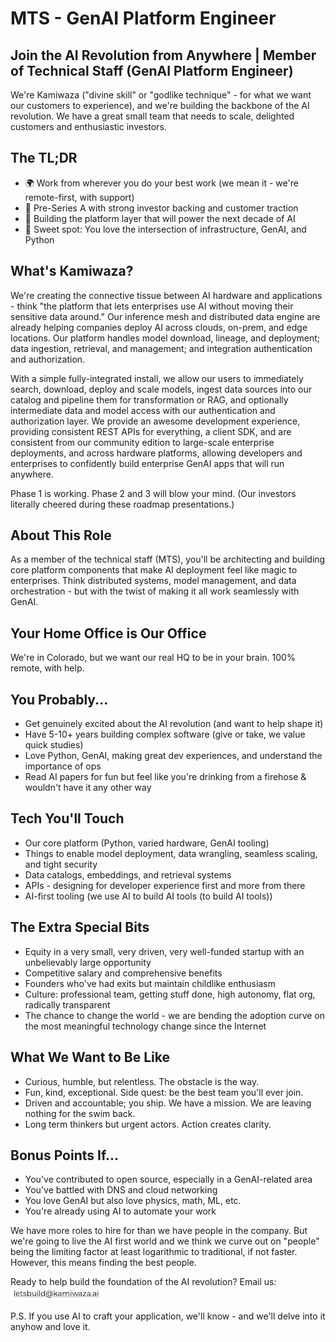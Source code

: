 # MTS - GenAI Platform Engineer

## Join the AI Revolution from Anywhere | Member of Technical Staff (GenAI Platform Engineer)

We're Kamiwaza ("divine skill" or "godlike technique" - for what we want our customers to experience), and we're building the backbone of the AI revolution. We have a great small team that needs to scale, delighted customers and enthusiastic investors.

## The TL;DR

- 🌍 Work from wherever you do your best work (we mean it - we're remote-first, with support)
- 🚀 Pre-Series A with strong investor backing and customer traction  
- 💫 Building the platform layer that will power the next decade of AI
- 🎯 Sweet spot: You love the intersection of infrastructure, GenAI, and Python

## What's Kamiwaza?

We're creating the connective tissue between AI hardware and applications - think "the platform that lets enterprises use AI without moving their sensitive data around." Our inference mesh and distributed data engine are already helping companies deploy AI across clouds, on-prem, and edge locations. Our platform handles model download, lineage, and deployment; data ingestion, retrieval, and management; and integration authentication and authorization.

With a simple fully-integrated install, we allow our users to immediately search, download, deploy and scale models, ingest data sources into our catalog and pipeline them for transformation or RAG, and optionally intermediate data and model access with our authentication and authorization layer. We provide an awesome development experience, providing consistent REST APIs for everything, a client SDK, and are consistent from our community edition to large-scale enterprise deployments, and across hardware platforms, allowing developers and enterprises to confidently build enterprise GenAI apps that will run anywhere.

Phase 1 is working. Phase 2 and 3 will blow your mind. (Our investors literally cheered during these roadmap presentations.)

## About This Role

As a member of the technical staff (MTS), you'll be architecting and building core platform components that make AI deployment feel like magic to enterprises. Think distributed systems, model management, and data orchestration - but with the twist of making it all work seamlessly with GenAI.

## Your Home Office is Our Office

We're in Colorado, but we want our real HQ to be in your brain. 100% remote, with help.

## You Probably...

- Get genuinely excited about the AI revolution (and want to help shape it)
- Have 5-10+ years building complex software (give or take, we value quick studies)
- Love Python, GenAI, making great dev experiences, and understand the importance of ops
- Read AI papers for fun but feel like you're drinking from a firehose & wouldn't have it any other way

## Tech You'll Touch

- Our core platform (Python, varied hardware, GenAI tooling)
- Things to enable model deployment, data wrangling, seamless scaling, and tight security 
- Data catalogs, embeddings, and retrieval systems
- APIs - designing for developer experience first and more from there
- AI-first tooling (we use AI to build AI tools (to build AI tools))

## The Extra Special Bits

- Equity in a very small, very driven, very well-funded startup with an unbelievably large opportunity
- Competitive salary and comprehensive benefits
- Founders who've had exits but maintain childlike enthusiasm
- Culture: professional team, getting stuff done, high autonomy, flat org, radically transparent
- The chance to change the world - we are bending the adoption curve on the most meaningful technology change since the Internet

## What We Want to Be Like

- Curious, humble, but relentless. The obstacle is the way.
- Fun, kind, exceptional. Side quest: be the best team you'll ever join.
- Driven and accountable; you ship. We have a mission. We are leaving nothing for the swim back.
- Long term thinkers but urgent actors. Action creates clarity.

## Bonus Points If...

- You've contributed to open source, especially in a GenAI-related area
- You've battled with DNS and cloud networking
- You love GenAI but also love physics, math, ML, etc.
- You're already using AI to automate your work

We have more roles to hire for than we have people in the company. But we're going to live the AI first world and we think we curve out on "people" being the limiting factor at least logarithmic to traditional, if not faster. However, this means finding the best people.

Ready to help build the foundation of the AI revolution? Email us: ![Let's Build](letsbuild.png)

P.S. If you use AI to craft your application, we'll know - and we'll delve into it anyhow and love it.
